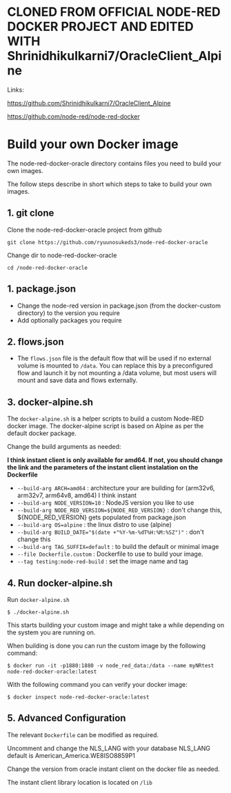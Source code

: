 # CLONED FROM OFFICIAL NODE-RED DOCKER PROJECT AND EDITED WITH Shrinidhikulkarni7/OracleClient_Alpine

Links:

https://github.com/Shrinidhikulkarni7/OracleClient_Alpine

https://github.com/node-red/node-red-docker

# Build your own Docker image

The node-red-docker-oracle directory contains files you need to build your own images.

The follow steps describe in short which steps to take to build your own images.

## 1. git clone

Clone the node-red-docker-oracle project from github
```shell script
git clone https://github.com/ryuunosukeds3/node-red-docker-oracle
```

Change dir to node-red-docker-oracle
```shell script
cd /node-red-docker-oracle
```

## 1. **package.json**

   - Change the node-red version in package.json (from the docker-custom directory) to the version you require
   - Add optionally packages you require

## 2. **flows.json**

   - The `flows.json` file is the default flow that will be used if no external volume is mounted to `/data`. You can replace this by a preconfigured flow and launch it by not mounting a /data volume, but most users will mount and save data and flows externally.

## 3. **docker-alpine.sh**

The `docker-alpine.sh` is a helper scripts to build a custom Node-RED docker image. The docker-alpine script is based on Alpine as per the default docker package.

Change the build arguments as needed:


   **I think instant client is only available for amd64. If not, you should change the link and the parameters of the instant client instalation on the Dockerfile**
   

   - `--build-arg ARCH=amd64` : architecture your are building for (arm32v6, arm32v7, arm64v8, amd64) I think instant
   - `--build-arg NODE_VERSION=10` : NodeJS version you like to use
   - `--build-arg NODE_RED_VERSION=${NODE_RED_VERSION}` : don't change this, ${NODE_RED_VERSION} gets populated from package.json
   - `--build-arg OS=alpine` : the linux distro to use (alpine)
   - `--build-arg BUILD_DATE="$(date +"%Y-%m-%dT%H:%M:%SZ")"` : don't change this
   - `--build-arg TAG_SUFFIX=default` : to build the default or minimal image
   - `--file Dockerfile.custom` : Dockerfile to use to build your image.
   - `--tag testing:node-red-build` : set the image name and tag

## 4. **Run docker-alpine.sh**

Run `docker-alpine.sh`

```shell script
$ ./docker-alpine.sh
```

This starts building your custom image and might take a while depending on the system you are running on.

When building is done you can run the custom image by the following command:

```shell script
$ docker run -it -p1880:1880 -v node_red_data:/data --name myNRtest node-red-docker-oracle:latest
```

With the following command you can verify your docker image:

```shell script
$ docker inspect node-red-docker-oracle:latest
```

## 5. **Advanced Configuration**

The relevant `Dockerfile` can be modified as required.

Uncomment and change the NLS_LANG with your database NLS_LANG default is American_America.WE8ISO8859P1

Change the version from oracle instant client on the docker file as needed.



The instant client library location is located on `/lib`

